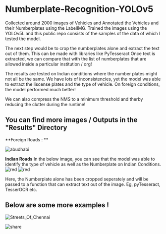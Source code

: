 # Numberplate-Recognition-YOLOv5

Collected around 2000 images of Vehicles and Annotated the Vehicles and their Numberplates using the LabelIMG.
Trained the images using the YOLOv5L and this public repo consists of the samples of the data of which I tested the model.

The next step would be to crop the numberplates alone and extract the text out of them. This can be made with libraries like PyTesseract 
Once text is extracted, we can compare that with the list of numberplates that are allowed inside a particular institution / org! 

The results are tested on Indian conditions where the number plates might not all be the same. We have lots of inconsistencies, yet the model was able to extract the liscense plates and the type of vehicle. 
On foreign conditions, the model performed much better! 

We can also compress the NMS to a minimum threshold and therby reducing the clutter during the runtime! 

## You can find more images / Outputs in the "Results" Directory

**Foreign Roads : **

![abudhabi](https://github.com/user-attachments/assets/e31a5464-d642-4fc9-9703-08f83d9d6abd)

**Indian Roads**
In the below image, you can see that the model was able to identify the type of vehicle as well as the Numberplate on Indian Conditions.
![red](https://user-images.githubusercontent.com/20862520/147906666-4aa7f3c0-abc7-4bde-a773-404685f390f7.jpg)
![red](https://user-images.githubusercontent.com/20862520/147911514-262d3cca-8f0c-4a6e-981b-344904a2739b.jpg)


Here, the Numberplate alone has been cropped seperately and will be passed to a 
function that can extract text out of the image. Eg, pyTesseract, TesserOCR etc.



## Below are some more examples !


![Streets_Of_Chennai](https://user-images.githubusercontent.com/20862520/189132881-163fc0a8-0901-45fb-ab31-11b38538be57.gif)


![share](https://user-images.githubusercontent.com/20862520/149266907-0d5cc005-4ee5-4103-b003-91c6fd01db02.jpg)












